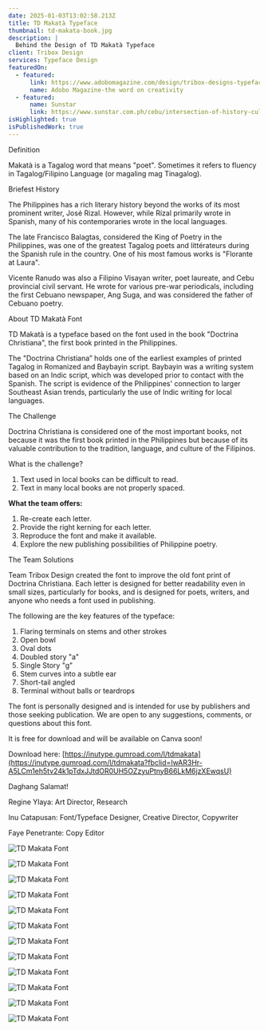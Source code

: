 ```yaml
---
date: 2025-01-03T13:02:58.213Z
title: TD Makatà Typeface
thumbnail: td-makata-book.jpg
description: |
  Behind the Design of TD Makatà Typeface
client: Tribox Design
services: Typeface Design
featuredOn:
  - featured:
      link: https://www.adobomagazine.com/design/tribox-designs-typeface-release-for-national-heritage-month-takes-after-historic-document-doctrina-christiana/
      name: Adobo Magazine-the word on creativity
  - featured:
      name: Sunstar
      link: https://www.sunstar.com.ph/cebu/intersection-of-history-culture-design-story-of-makata
isHighlighted: true
isPublishedWork: true
---
```

Definition

Makatà is a Tagalog word that means "poet". Sometimes it refers to fluency in Tagalog/Filipino Language (or magaling mag Tinagalog).

Briefest History

The Philippines has a rich literary history beyond the works of its most prominent writer, José Rizal. However, while Rizal primarily wrote in Spanish, many of his contemporaries wrote in the local languages.

The late Francisco Balagtas, considered the King of Poetry in the Philippines, was one of the greatest Tagalog poets and littérateurs during the Spanish rule in the country. One of his most famous works is "Florante at Laura".

Vicente Ranudo was also a Filipino Visayan writer, poet laureate, and Cebu provincial civil servant. He wrote for various pre-war periodicals, including the first Cebuano newspaper, Ang Suga, and was considered the father of Cebuano poetry.

About TD Makatà Font

TD Makatà is a typeface based on the font used in the book "Doctrina Christiana", the first book printed in the Philippines.

The "Doctrina Christiana” holds one of the earliest examples of printed Tagalog in Romanized and Baybayin script. Baybayin was a writing system based on an Indic script, which was developed prior to contact with the Spanish. The script is evidence of the Philippines' connection to larger Southeast Asian trends, particularly the use of Indic writing for local languages.

The Challenge

Doctrina Christiana is considered one of the most important books, not because it was the first book printed in the Philippines but because of its valuable contribution to the tradition, language, and culture of the Filipinos.

What is the challenge?

1. Text used in local books can be difficult to read.
2. Text in many local books are not properly spaced.

**What the team offers:**

1. Re-create each letter.
2. Provide the right kerning for each letter.
3. Reproduce the font and make it available.
4. Explore the new publishing possibilities of Philippine poetry.

The Team Solutions

Team Tribox Design created the font to improve the old font print of Doctrina Christiana. Each letter is designed for better readability even in small sizes, particularly for books, and is designed for poets, writers, and anyone who needs a font used in publishing.

The following are the key features of the typeface:

1. Flaring terminals on stems and other strokes
2. Open bowl
3. Oval dots
4. Doubled story "a"
5. Single Story "g"
6. Stem curves into a subtle ear
7. Short-tail angled
8. Terminal without balls or teardrops

The font is personally designed and is intended for use by publishers and those seeking publication. We are open to any suggestions, comments, or questions about this font.

It is free for download and will be available on Canva soon!

Download here: [https://inutype.gumroad.com/l/tdmakata](https://inutype.gumroad.com/l/tdmakata?fbclid=IwAR3Hr-A5LCm1eh5tv24k1pTdxJJtdOR0UH5OZzyuPtnyB66LkM6jzXEwqsU)

Daghang Salamat!

Regine Ylaya: Art Director, Research

Inu Catapusan: Font/Typeface Designer, Creative Director, Copywriter

Faye Penetrante: Copy Editor



![TD Makata Font](td-makata-first.jpg)

![TD Makata Font](td-makata-abk.jpg)

![TD Makata Font](td-makata-c.jpg)

![TD Makata Font](td-makata-francisco.jpg)

![TD Makata Font](makata-12.jpg)

![TD Makata Font](td-makata-uc.jpg)

![TD Makata Font](makata-13.jpg)

![TD Makata Font](td-makata-num.jpg)

![TD Makata Font](td-makata-pae.jpg)

![TD Makata Font](makata-readability.jpg)

![TD Makata Font](td-makata-source-10.jpg)

![TD Makata Font](td-makata-p.jpg "Tribox Design")